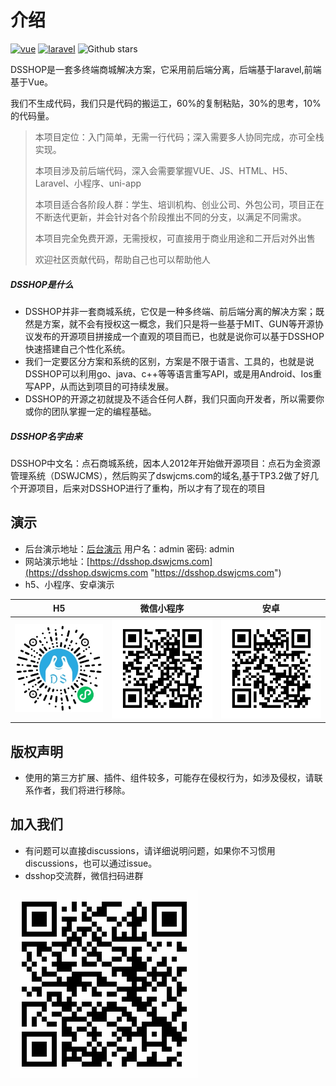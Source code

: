 # 介绍
[![vue](https://img.shields.io/badge/vue-2.6.10-brightgreen.svg "vue")](https://github.com/vuejs/vue "vue") [![laravel](https://img.shields.io/badge/laravel-7.30.4-brightgreen.svg "laravel")](https://github.com/laravel/laravel "laravel") ![Github stars](https://img.shields.io/github/stars/dspurl/dsshop.svg)

DSSHOP是一套多终端商城解决方案，它采用前后端分离，后端基于laravel,前端基于Vue。

我们不生成代码，我们只是代码的搬运工，60%的复制粘贴，30%的思考，10%的代码量。

> 本项目定位：入门简单，无需一行代码；深入需要多人协同完成，亦可全栈实现。
>
> 本项目涉及前后端代码，深入会需要掌握VUE、JS、HTML、H5、Laravel、小程序、uni-app
>
> 本项目适合各阶段人群：学生、培训机构、创业公司、外包公司，项目正在不断迭代更新，并会针对各个阶段推出不同的分支，以满足不同需求。
>
> 本项目完全免费开源，无需授权，可直接用于商业用途和二开后对外出售
>
> 欢迎社区贡献代码，帮助自己也可以帮助他人

##### DSSHOP是什么

- DSSHOP并非一套商城系统，它仅是一种多终端、前后端分离的解决方案；既然是方案，就不会有授权这一概念，我们只是将一些基于MIT、GUN等开源协议发布的开源项目拼接成一个直观的项目而已，也就是说你可以基于DSSHOP快速搭建自己个性化系统。
- 我们一定要区分方案和系统的区别，方案是不限于语言、工具的，也就是说DSSHOP可以利用go、java、c++等等语言重写API，或是用Android、Ios重写APP，从而达到项目的可持续发展。
- DSSHOP的开源之初就提及不适合任何人群，我们只面向开发者，所以需要你或你的团队掌握一定的编程基础。

##### DSSHOP名字由来

DSSHOP中文名：点石商城系统，因本人2012年开始做开源项目：点石为金资源管理系统（DSWJCMS），然后购买了dswjcms.com的域名,基于TP3.2做了好几个开源项目，后来对DSSHOP进行了重构，所以才有了现在的项目

## 演示
- 后台演示地址：[后台演示](https://dsshop.dswjcms.com/admin "后台演示") 用户名：admin 密码: admin
- 网站演示地址：[https://dsshop.dswjcms.com](https://dsshop.dswjcms.com "https://dsshop.dswjcms.com")
- h5、小程序、安卓演示

H5 | 微信小程序 | 安卓
---|---|---
![](/image/gh_e79e7cd855e7_258.jpg) | ![](/image/13.png) | ![](/image/1618405140569.png)

## 版权声明
- 使用的第三方扩展、插件、组件较多，可能存在侵权行为，如涉及侵权，请联系作者，我们将进行移除。
## 加入我们
- 有问题可以直接discussions，请详细说明问题，如果你不习惯用discussions，也可以通过issue。
- dsshop交流群，微信扫码进群

![](/image/12.png)